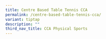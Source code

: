 ```yaml
---
title: Centre Based Table Tennis CCA
permalink: /centre-based-table-tennis-cca/
variant: tiptap
description: ""
third_nav_title: CCA Physical Sports
---
```

